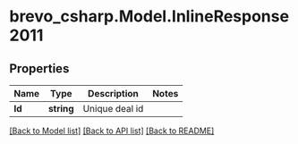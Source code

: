 # brevo_csharp.Model.InlineResponse2011
## Properties

Name | Type | Description | Notes
------------ | ------------- | ------------- | -------------
**Id** | **string** | Unique deal id | 

[[Back to Model list]](../README.md#documentation-for-models) [[Back to API list]](../README.md#documentation-for-api-endpoints) [[Back to README]](../README.md)

